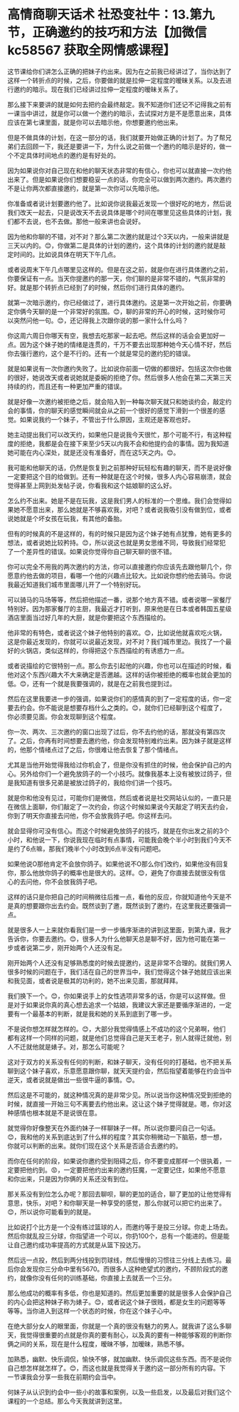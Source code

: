 # 高情商聊天话术 社恐变社牛：13.第九节，正确邀约的技巧和方法【加微信 kc58567 获取全网情感课程】

这节课给你们讲怎么正确的把妹子约出来。因为在之前我已经讲过了，当你达到了这样一个转折点的时候，之后，你要做的就是拉伸一定程度的暧昧关系。以及去进行邀约的暗示。现在我们已经讲过拉伸一定程度的暧昧关系了。

那么接下来要讲的就是如何去把约会最终敲定。我不知道你们还记不记得我之前有一课当中讲过，就是你可以做一个邀约的暗示，去试探对方是不是愿意出来，具体应该在第七课里面，就是你可以去暗示他，你想要邀约他出来。

但是不做具体的计划，在这一部分的话，我们就要开始做正确的计划了。为了帮兄弟们去回顾一下，我还是要讲一下，为什么说之前做一个邀约的暗示是好的，做一个不定具体时间地点的邀约是有好处的。

因为如果说你对自己现在和他的聊天状态非常的有信心，你也可以就直接一次约他出来了。但是如果说你们想要稳妥一点的话，你完全可以做到两次邀约。两次邀约不是让你两次都直接邀约，就是第一次你可以先暗示他。

你准备或者说计划要邀约他了。比如说你说我最近发现一个很好吃的地方，然后说我们改天一起去，只是说改天不去说具体是哪个时间在哪里见这些具体的计划，我们都不去说，也不去做。那他一般来讲也会说好。

因为他和你聊的不错，对不对？那么第二次邀约就是过个3天以内，一般来讲就是三天以内的。😊，你做第二是具体的计划的邀约，这个具体的计划的邀约就是敲定时间的。比如说具体在明天下午几点。

或者说周末下午几点哪里见这样的。但是在这之前，就是你在进行具体邀约之前，你要保证有一点。当天你提邀约的那一天，你们聊的是非常不错的，气氛非常的好。就是那个转折点已经到了的时候，然后你们进行具体的邀约。

就第一次暗示邀约，你已经做过了，进行具体邀约。这是第一次开始之前，你要确定你俩今天聊的是一个非常好的氛围。😊，聊的非常的开心的时候，这时候你可以突然问他一句。😊，还记得我上次跟你说的那一家什么什么吗？

你这周六周日你哪天有空，我想去吃那家一起去吧。然后这样的话会会更加好一点。因为这个妹子她的情绪是连贯的，千万不要去出现那种她今天心情不好，然后你去强行邀约，这个是不行的。还有一个就是常见的邀约犯的错误。

就是如果说有一次你邀约失败了。比如说你前面一切做的都很好。包括这次你也做的很好，她说改天或者说她就是委婉的拒绝了你。然后很多人他会在第二天第三天持续的约，而且还有一种更加严重的错误。

就是好像一次邀约被拒绝之后，就会陷入到一种每次聊天就只和她谈约会，敲定约会的事情，你的聊天的感觉瞬间就会从之前一个很好的感觉下滑到一个很差的感觉。如果说我约一个妹子，不管出于什么原因，主观还是客观也好。

她主动提出我们可以改天约，如果他只是说我今天很忙，那个可能不行，有这种程度的拒绝，我都是会在接下来至少5天以内我不会和他提约会的事情。因为我知道她可能在内心深处，就是还没有准备好，而在这5天之内。😊。

我可能和他聊天的话，仍然是恢复到之前那种好玩轻松有趣的聊天，而不是说好像一定要把这个目的给做到。还有一种就是在这个时候，很多人内心容易崩溃，就会觉得甚至上网到处发帖子说，你看我和这个姑娘聊的这么好。

怎么约不出来。她是不是在玩我，这是我们男人的标准的一个思维。我们会觉得如果她不愿意出来，那么她就是不够喜欢我，对吧？或者说我吸引没有做到位，或者说她就是个坏女孩在玩我，有其他的备胎。

但有的时候真的不是这样的，有的时候只是因为这个妹子她有点犹豫，她有更多的想法，或者说她比较矜持。😊，所以说这也就是男女思维不同，导致我们经常犯了一个差异性的错误。如果说你觉得你自己聊天聊的很不错。

你可以完全不用我的两次邀约的方法，你可以直接邀约你应该先去跟他聊几个，你愿意约他去做的项目，看哪一个他的兴趣点比较大。比如说你想约他去骑马。你说我最近知道我们城市里面哪儿开了一个特别好玩。

可以骑马的马场等等，然后把他描述一番，说那个地方真不错。或者说哪一家餐厅特别好。因为那家餐厅的主厨，我最近才打听到，原来他是在日本或者韩国五星级酒店里面当过好几年的大厨，就是你要把这个东西描绘的。

他非常的有特色，或者说这个妹子他特别的喜欢。😊，比如说他就喜欢吃火锅，这是你最近发现的，你就可以说最近发现，对不对？我们城市里边。我找了一个最好的火锅店，类似这样的，你得把这个东西描绘的有诱惑力一点。

或者说描绘的它很特别一点。那么你去引起他的兴趣，你也可以在描述的时候，看他对这个东西兴趣大不大来确定是否邀越。这样的话你被拒绝的概率也就会更加的低。😊，还有一个就是我要强调的，就是在之前我也提到过。

然后在这里我要进一步的强调，如果说你们的感情真的到了一定程度的话，你一定要去约会。你不能说是想要存档什么之类的。😊，就你们已经聊到这个程度了，你必须要见面。你会发现聊到这个程度。

你一次、两次、三次邀约的窗口出现了过后，你不去约他的话，那就没有第四次了。之后，你再有时间想要去邀约他，你会发现特别难约出来。因为妹子就是这样的，他那个情绪点过了之后，你很难让他去恢复了那个情绪点。

尤其是当他开始觉得我给过你机会了，但是你没有抓住的时候，他会保护自己的内心。另外给你们一个避免放鸽子的一个小技巧。就像我基本上没有被放过鸽子，但是我知道有很多兄弟是被放过鸽子的，我给你们讲一个技巧。

就是你和他没有见过，可能你们是微信，然后或者说是社交网站认似的，一直只是在微信上面聊，你们敲定了一次约会，你这个时候如果说今天敲定了明天去约会，你到了明天你直接去问他，你不会放我鸽子吧。你这样去问。

就会显得你可没有信心。而这个时候避免放鸽子的技巧，就是在你出发之前的3个小时，和他说一下，你说我现在临时有点事情，可能我会晚个半小时到我们今天不是约了6点嘛，那我们晚半个小时改到6点半没有问题吧。

如果他说O那他肯定不会放你鸽子。如果他说不O那么你们改约，如果他没有回复你，那么他放你鸽子的概率也是很大的。这样。😊，避免了你直接去就很没有信心的去问他，你不会放我鸽子吧。

这样的话只是你把自己的时间稍微往后推一点，看他的反应，你就知道他今天是不是真的想要跟你出去约会。既然谈到了邀，既然谈到了邀约，在这里我还要强调一点。

就是很多人一上来就你看我们是一步一步循序渐进的讲到这里面，到第九课，我才告诉你，你要去邀约。😊，很多人为什么他聊天总是聊不好，因为他可能在第一步或者说第二步，刚开始两个人还没有足。

刚开始两个人还没有足够熟悉度的时候去提邀约，这是非常不合理的。就我们男人很多时候的问题在于，我们活在自己的世界当中，我们觉得这个妹子她就应该出来和我见面，或者说是极其的功利的，她不出来见面，那就拜拜。

我们换下一个。😊，你如果说手上的女性选项非常多的话，你是可以这样做。但是对于如果说你真的真心想去追求一个姑娘，我建议大家还是要循序渐进的，一定要有一个最基本的判断，就是我和她的关系到底到了哪一步。

不是说你想怎样就怎样的。😊，大部分我觉得情感上不成功的这个兄弟啊，他们都有这样一个同样的问题，就是他们总觉得自己是天王老子，别人就得迁就他，别人不迁就他就是婊子。对，那怎么可能呢？

这对于双方的关系没有任何的判断，和妹子聊天，没有任何的打基础，也不把关系聊到这个妹子喜欢，乐意愿意跟你聊，就天天提约会，然后指望着能够在约会当中逆天，或者说就是做出一些很牛逼的事情。😊。

然后这是不可能的，就这种情况真的是非常少见。所以说当你这种情况受到拒绝的时候，就直接一开始三句不离要去约他出来。这让这个妹子觉得就是。嗯，你对这种感情也根本就是不是说很在意。

就觉得你好像整天在外面约妹子一样聊妹子一样。所以说你要问自己一句话。😊，我和他的关系到底达到了什么样的程度？其实你稍微动一下脑筋，想一想，你就可以判断的出来。就你们现在这个关系是否适合去邀约的。

而你在任何的阶段，如果说你邀约受到阻碍之后，你不要变成那样一个很执着，一定要把他约到。😡，一定要把他约出来的邀约狂魔，一定要记住，如果他不愿意和你出来，只是因为你俩的关系还没有到位。

那关系没有到位怎么办呢？那回去聊呗，聊的更加的适合，聊了更加的让他觉得有意思，快乐，对吧？和你聊天是一种享受的感觉，那么你就可以把它约出来了。😊，所以说你可能看到的就是。

比如说打个比方是一个没有练过篮球的人，而邀约等于是投三分球。你走上场去。然后你就乱投三分球，你指望进一个可以，你扔100个，总有一个能进的。但是能让自己邀约成功率提高的方式就是从篮下投达万。

然后远一点投，然后到两分线投到罚球线，然后慢慢的习惯往三分线上去练习。最后你会发现你三分命中里有5670。而很多人这种绝望式的邀约，不顾阶段式的邀约，就像你没有任何的训练基础，你直接上去就丢一个三分。

那么他成功的概率有多低，你也是知道的。然后更加重要的就是很多人会保护自己的内心会把这种妹子称为婊子。😊，或者说这个妹子很贱，都是女生的问题等等等等。当你进入到这样一个状态的时候，你在这个妹子心中。

在绝大部分女人的眼里面，你就是一个真的很没有魅力的男人。就我讲了这么多聊天，我觉得很重要的点就是你真的要有耐心，以及真的要有一种能够客观的判断你俩之间的关系，现在是什么程度，暧昧不够，加暧昧，熟悉不够。

加熟悉，幽默、快乐调侃，愉快不够，就加幽默、快乐调侃这些东西。而不是说你自己想怎样就怎样了。😊，而这也就是我觉得关于邀约这一部分所有的内容。下一节课我会分享一些我在前期约会当中。

何妹子从认识到约会中一些小的故事和案例，以及一些启发，以及最后对我们这个课程的一个总结。那么今天我就讲到这里。

